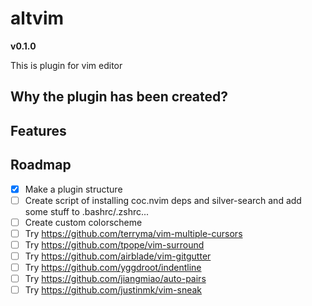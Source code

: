# altvim

**v0.1.0**

This is plugin for vim editor

## Why the plugin has been created?


## Features


## Roadmap

- [x] Make a plugin structure
- [ ] Create script of installing coc.nvim deps and silver-search and add some stuff to .bashrc/.zshrc...
- [ ] Create custom colorscheme
- [ ] Try https://github.com/terryma/vim-multiple-cursors
- [ ] Try https://github.com/tpope/vim-surround
- [ ] Try https://github.com/airblade/vim-gitgutter
- [ ] Try https://github.com/yggdroot/indentline
- [ ] Try https://github.com/jiangmiao/auto-pairs
- [ ] Try https://github.com/justinmk/vim-sneak
